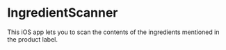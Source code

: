 # IngredientScanner
This iOS app lets you to scan the contents of the ingredients mentioned in the product label. 
